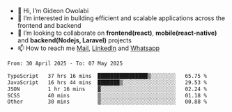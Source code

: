 - 👋 Hi, I’m Gideon Owolabi
- 👀 I’m interested in building efficient and scalable applications across the frontend and backend
- 💞️ I’m looking to collaborate on <b>frontend(react)</b>, <b>mobile(react-native)</b> and <b>backend(Nodejs, Laravel)</b> projects
- 📫 How to reach me <a href="mailto:gideoniyin2021@gmail.com">Mail</a>, <a href="https://www.linkedin.com/in/gideon-owolabi-9b667a232/">LinkedIn</a> and <a href="https://wa.me/2348055377085">Whatsapp</a>

<!---
gude1/gude1 is a ✨ special ✨ repository because its `README.md` (this file) appears on your GitHub profile.
You can click the Preview link to take a look at your changes.
--->

<!--START_SECTION:waka-->

```txt
From: 30 April 2025 - To: 07 May 2025

TypeScript   37 hrs 16 mins  ████████████████▒░░░░░░░░   65.75 %
JavaScript   16 hrs 44 mins  ███████▒░░░░░░░░░░░░░░░░░   29.53 %
JSON         1 hr 16 mins    ▓░░░░░░░░░░░░░░░░░░░░░░░░   02.24 %
SCSS         40 mins         ▒░░░░░░░░░░░░░░░░░░░░░░░░   01.18 %
Other        30 mins         ▒░░░░░░░░░░░░░░░░░░░░░░░░   00.88 %
```

<!--END_SECTION:waka-->
